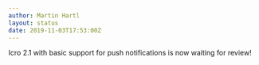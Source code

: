 ```yaml
---
author: Martin Hartl
layout: status
date: 2019-11-03T17:53:00Z
---
```

Icro 2.1 with basic support for push notifications is now waiting for review!